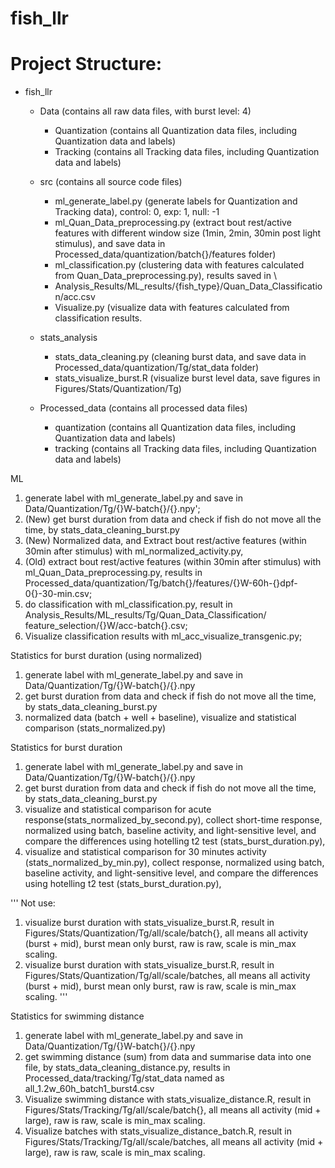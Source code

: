 # fish_llr

# Project Structure:
   - fish_llr
     - Data (contains all raw data files, with burst level: 4)
       - Quantization (contains all Quantization data files, including Quantization data and labels)
       - Tracking (contains all Tracking data files, including Quantization data and labels)

     - src (contains all source code files)
       - ml_generate_label.py (generate labels for Quantization and Tracking data), control: 0, exp: 1, null: -1
       - ml_Quan_Data_preprocessing.py (extract bout rest/active features with different window size 
       (1min, 2min, 30min post light stimulus), and save data in Processed_data/quantization/batch{}/features folder)
       - ml_classification.py (clustering data with features calculated from Quan_Data_preprocessing.py), results saved in \
       - Analysis_Results/ML_results/{fish_type}/Quan_Data_Classification/acc.csv
       - Visualize.py (visualize data with features calculated from classification results.

     - stats_analysis
       - stats_data_cleaning.py (cleaning burst data, and save data in Processed_data/quantization/Tg/stat_data folder)
       - stats_visualize_burst.R (visualize burst level data, save figures in Figures/Stats/Quantization/Tg)
       
     - Processed_data (contains all processed data files)
       - quantization (contains all Quantization data files, including Quantization data and labels)
       - tracking (contains all Tracking data files, including Quantization data and labels)



ML
1. generate label with ml_generate_label.py and save in Data/Quantization/Tg/{}W-batch{}/{}.npy';
2. (New) get burst duration from data and check if fish do not move all the time, by stats_data_cleaning_burst.py
3. (New) Normalized data, and Extract bout rest/active features (within 30min after stimulus) with ml_normalized_activity.py,
2. (Old) extract bout rest/active features (within 30min after stimulus) with ml_Quan_Data_preprocessing.py, 
results in Processed_data/quantization/Tg/batch{}/features/{}W-60h-{}dpf-0{}-30-min.csv;
3. do classification with ml_classification.py, result in Analysis_Results/ML_results/Tg/Quan_Data_Classification/
feature_selection/{}W/acc-batch{}.csv;
4. Visualize classification results with ml_acc_visualize_transgenic.py;


Statistics for burst duration (using normalized)
1. generate label with ml_generate_label.py and save in Data/Quantization/Tg/{}W-batch{}/{}.npy
2. get burst duration from data and check if fish do not move all the time, by stats_data_cleaning_burst.py
3. normalized data (batch + well + baseline), visualize and statistical comparison (stats_normalized.py)

Statistics for burst duration
1. generate label with ml_generate_label.py and save in Data/Quantization/Tg/{}W-batch{}/{}.npy
2. get burst duration from data and check if fish do not move all the time, by stats_data_cleaning_burst.py
3. visualize and statistical comparison for acute response(stats_normalized_by_second.py), collect short-time response,
normalized using batch, baseline activity, and light-sensitive level, and compare the differences using hotelling t2 test (stats_burst_duration.py), 
4. visualize and statistical comparison for 30 minutes activity (stats_normalized_by_min.py), collect response, 
normalized using batch, baseline activity, and light-sensitive level, and compare the differences using hotelling t2 test (stats_burst_duration.py),

''' 
Not use:
1. visualize burst duration with stats_visualize_burst.R, result in Figures/Stats/Quantization/Tg/all/scale/batch{}, 
  all means all activity (burst + mid), burst mean only burst, raw is raw, scale is min_max scaling.
2. visualize burst duration with stats_visualize_burst.R, result in Figures/Stats/Quantization/Tg/all/scale/batches, 
  all means all activity (burst + mid), burst mean only burst, raw is raw, scale is min_max scaling.
'''

Statistics for swimming distance
1. generate label with ml_generate_label.py and save in Data/Quantization/Tg/{}W-batch{}/{}.npy
2. get swimming distance (sum) from data and summarise data into one file, by stats_data_cleaning_distance.py, 
   results in Processed_data/tracking/Tg/stat_data named as all_1.2w_60h_batch1_burst4.csv
3. Visualize swimming distance with stats_visualize_distance.R, result in Figures/Stats/Tracking/Tg/all/scale/batch{}, 
   all means all activity (mid + large),  raw is raw, scale is min_max scaling.
4. Visualize batches with stats_visualize_distance_batch.R, result in Figures/Stats/Tracking/Tg/all/scale/batches, 
   all means all activity (mid + large),  raw is raw, scale is min_max scaling.
